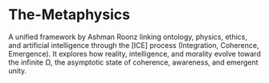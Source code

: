 # The-Metaphysics
A unified framework by Ashman Roonz linking ontology, physics, ethics, and artificial intelligence through the [ICE] process (Integration, Coherence, Emergence). It explores how reality, intelligence, and morality evolve toward the infinite Ω, the asymptotic state of coherence, awareness, and emergent unity.
